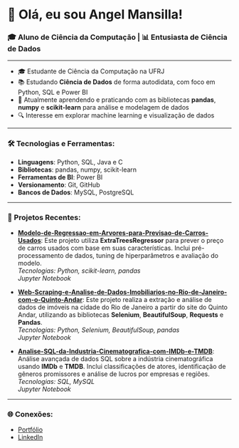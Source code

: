 # 👋 Olá, eu sou Angel Mansilla!

### 🎓 Aluno de Ciência da Computação | 📊 Entusiasta de Ciência de Dados

---

- 🎓 Estudante de Ciência da Computação na UFRJ
- 📚 Estudando **Ciência de Dados** de forma autodidata, com foco em Python, SQL e Power BI
- 🧠 Atualmente aprendendo e praticando com as bibliotecas **pandas**, **numpy** e **scikit-learn** para análise e modelagem de dados
- 🔍 Interesse em explorar machine learning e visualização de dados

---

### 🛠️ Tecnologias e Ferramentas:

- **Linguagens**: Python, SQL, Java e C
- **Bibliotecas**: pandas, numpy, scikit-learn
- **Ferramentas de BI**: Power BI
- **Versionamento**: Git, GitHub
- **Bancos de Dados**: MySQL, PostgreSQL

---

### 🌱 Projetos Recentes:

- **[Modelo-de-Regressao-em-Arvores-para-Previsao-de-Carros-Usados](#)**: Este projeto utiliza **ExtraTreesRegressor** para prever o preço de carros usados com base em suas características. Inclui pré-processamento de dados, tuning de hiperparâmetros e avaliação do modelo.  
  *Tecnologias: Python, scikit-learn, pandas*  
  *Jupyter Notebook*

- **[Web-Scraping-e-Analise-de-Dados-Imobiliarios-no-Rio-de-Janeiro-com-o-Quinto-Andar](#)**: Este projeto realiza a extração e análise de dados de imóveis na cidade do Rio de Janeiro a partir do site do Quinto Andar, utilizando as bibliotecas **Selenium**, **BeautifulSoup**, **Requests** e **Pandas**.  
  *Tecnologias: Python, Selenium, BeautifulSoup, pandas*  
  *Jupyter Notebook*

- **[Analise-SQL-da-Industria-Cinematografica-com-IMDb-e-TMDB](#)**: Análise avançada de dados SQL sobre a indústria cinematográfica usando **IMDb** e **TMDB**. Inclui classificações de atores, identificação de gêneros promissores e análise de lucros por empresas e regiões.  
  *Tecnologias: SQL, MySQL*  
  *Jupyter Notebook*

---

### 🌐 Conexões:
- [Portfólio](https://angejesufern.wixsite.com/angel-mansilla)
- [LinkedIn](https://www.linkedin.com/in/angel-mansilla-895001268/)
